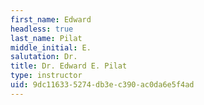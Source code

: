 ```yaml
---
first_name: Edward
headless: true
last_name: Pilat
middle_initial: E.
salutation: Dr.
title: Dr. Edward E. Pilat
type: instructor
uid: 9dc11633-5274-db3e-c390-ac0da6e5f4ad
---
```

